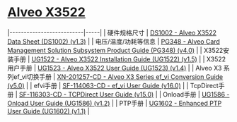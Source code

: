 
[Alveo X3522](https://china.xilinx.com/products/boards-and-kits/alveo/x3.html#overview)
==


|--------------------------|-----|
|               硬件规格尺寸 | [DS1002 - Alveo X3522 Data Sheet (DS1002) (v1.3)](https://docs.amd.com/r/en-US/ds1002-x3522/Summary)                               |
|        电压/温度/功耗等信息 | [PG348 - Alveo Card Management Solution Subsystem Product Guide (PG348) (v4.0)](https://docs.amd.com/r/en-US/pg348-cms-subsystem)  |
|             X3522安装手册 | [UG1522 - Alveo X3522 Installation Guide (UG1522) (v1.5)](https://docs.amd.com/r/en-US/ug1522-x3522-installation)                  |
|             X3522用户手册 | [UG1523 - Alveo X3522 User Guide (UG1523) (v1.4)](https://docs.amd.com/r/en-US/ug1523-x3522-user)                                  |
| Alveo X3 系列ef_vi切换手册 | [XN-201257-CD - Alveo X3 Series ef_vi Conversion Guide (v5.0)](https://docs.amd.com/v/u/en-US/XN-201257-CD-X3-ef_vi-conversion)    |
|                 efvi手册 | [SF-114063-CD - ef_vi User Guide (v16.0)](https://docs.amd.com/v/u/en-US/SF-114063-CD-ef_vi_User_Guide)                             |
|            TcpDirect手册 | [SF-116303-CD - TCPDirect User Guide (v15.0)](https://docs.amd.com/v/u/en-US/SF-116303-CD-TCPDirect_User_Guide)                     |
|               Onload手册 | [UG1586 - Onload User Guide (UG1586) (v1.2)](https://docs.amd.com/r/en-US/ug1586-onload-user)                                       |
|                  PTP手册 | [UG1602 - Enhanced PTP User Guide (UG1602) (v1.1)](https://docs.amd.com/r/en-US/ug1602-ptp-user)                                    |

